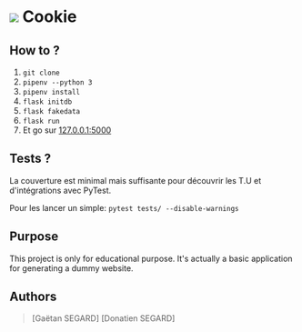 # ![](static/img/cookie.png) Cookie


## How to ?

1. `git clone`
2. `pipenv --python 3`
3. `pipenv install`
4. `flask initdb`
5.  `flask fakedata`
6.  `flask run`
7. Et go sur [127.0.0.1:5000](http://127.0.0.1:5000)

## Tests ?

La couverture est minimal mais suffisante pour découvrir les T.U et d'intégrations avec PyTest. 

Pour les lancer un simple: `pytest tests/ --disable-warnings`

## Purpose

This project is only for educational purpose. It's actually a basic application for generating a dummy website.

## Authors

> [Gaëtan SEGARD]
> [Donatien SEGARD]
